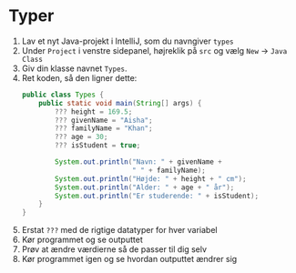 # Typer

1. Lav et nyt Java-projekt i IntelliJ, som du navngiver `types`
2. Under `Project` i venstre sidepanel, højreklik på `src` og vælg `New` -> `Java Class`
3. Giv din klasse navnet `Types`.
4. Ret koden, så den ligner dette:
    ```java
    public class Types {
        public static void main(String[] args) {
            ??? height = 169.5;
            ??? givenName = "Aisha";
            ??? familyName = "Khan";
            ??? age = 30;
            ??? isStudent = true;

            System.out.println("Navn: " + givenName + 
                               " " + familyName);
            System.out.println("Højde: " + height + " cm");
            System.out.println("Alder: " + age + " år");
            System.out.println("Er studerende: " + isStudent);
        }
    }
    ```
5. Erstat `???` med de rigtige datatyper for hver variabel
6. Kør programmet og se outputtet
7. Prøv at ændre værdierne så de passer til dig selv
8. Kør programmet igen og se hvordan outputtet ændrer sig